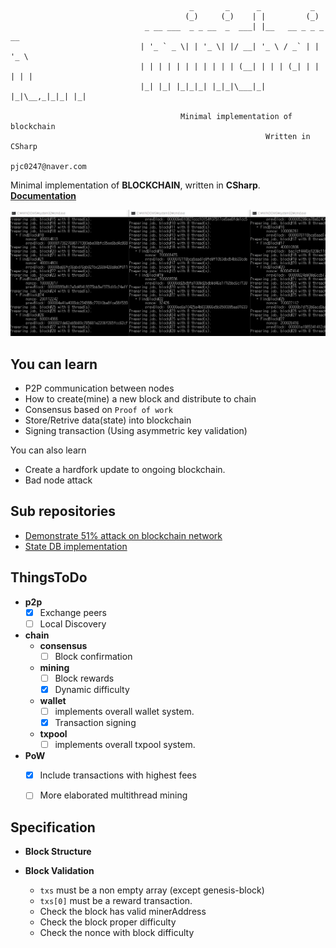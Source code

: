                                             _       _      _           _       
                                           (_)     (_)    | |         (_)      
                                  _ __ ___  _ _ __  _  ___| |__   __ _ _ _ __  
                                 | '_ ` _ \| | '_ \| |/ __| '_ \ / _` | | '_ \ 
                                 | | | | | | | | | | | (__| | | | (_| | | | | |
                                 |_| |_| |_|_|_| |_|_|\___|_| |_|\__,_|_|_| |_|
                                
                                          Minimal implementation of blockchain
                                                             Written in CSharp
                                                             pjc0247@naver.com
      

Minimal implementation of __BLOCKCHAIN__, written in __CSharp__.<br>
__[Documentation](docs/)__<br>

![a](prev.gif)

You can learn
----
  * P2P communication between nodes
  * How to create(mine) a new block and distribute to chain
  * Consensus based on `Proof of work`
  * Store/Retrive data(state) into blockchain
  * Signing transaction (Using asymmetric key validation)

You can also learn
  * Create a hardfork update to ongoing blockchain.
  * Bad node attack 

Sub repositories
----
* [Demonstrate 51% attack on blockchain network](https://github.com/pjc0247/minichain_51attack_demo)
* [State DB implementation](https://github.com/pjc0247/minichain_state_db)

ThingsToDo
----
* __p2p__
  * [x] Exchange peers
  * [ ] Local Discovery
* __chain__
  * __consensus__
    * [ ] Block confirmation
  * __mining__
    * [ ] Block rewards
    * [x] Dynamic difficulty
  * __wallet__
    * [ ] implements overall wallet system.
    * [x] Transaction signing
  * __txpool__
    * [ ] implements overall txpool system.
* __PoW__
  * [x] Include transactions with highest fees
  * [ ] More elaborated multithread mining


Specification
----
* __Block Structure__

* __Block Validation__
  * `txs` must be a non empty array (except genesis-block)
  * `txs[0]` must be a reward transaction.
  * Check the block has valid minerAddress
  * Check the block proper difficulty
  * Check the nonce with block difficulty
